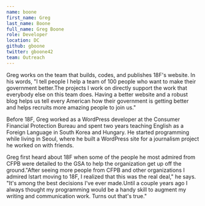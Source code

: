 ```yaml
---
name: boone
first_name: Greg
last_name: Boone
full_name: Greg Boone
role: Developer
location: DC
github: gboone
twitter: gboone42
team: Outreach
---
```


Greg works on the team that builds, codes, and publishes 18F's website. In his words, "I tell people I help a team of 100 people who want to make their government better.The projects I work on directly support the work that everybody else on this team does. Having a better website and a robust blog helps us tell every American how their government is getting better and helps recruits more amazing people to join us."

Before 18F, Greg worked as a WordPress developer at the Consumer Financial Protection Bureau and spent two years teaching English as a Foreign Language in South Korea and Hungary. He started programming while living in Seoul, where he built a WordPress site for a journalism project he worked on with friends.

Greg first heard about 18F when some of the people he most admired from CFPB were detailed to the GSA to help the organization get up off the ground."After seeing more people from CFPB and other organizations I admired lstart moving to 18F, I realized that this was the real deal," he says. "It's among the best decisions I've ever made.Until a couple years ago I always thought my programming would be a handy skill to augment my writing and communication work. Turns out that's true."
